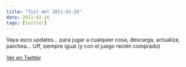 ```yaml
---
title: "Tuit del 2011-02-26"
date: 2011-02-26
tags: [twitter]
---
```


Vaya asco updates... para jugar a cualquier cosa, descarga, actualiza, parchea... Uff, siempre igual (y con el juego recién comprado)



[Ver en Twitter](https://twitter.com/i/web/status/41531903613865985)
